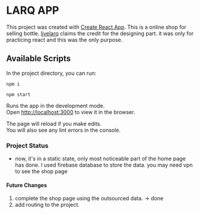 # LARQ APP

This project was created with [Create React App](https://github.com/facebook/create-react-app).
This is a online shop for selling bottle. [livelarq](https://www.livelarq.com/) claims the credit for the designing part. it was only for practicing react and this was the only purpose.

## Available Scripts

In the project directory, you can run:

`npm i`

`npm start`

Runs the app in the development mode.\
Open [http://localhost:3000](http://localhost:3000) to view it in the browser.

The page will reload if you make edits.\
You will also see any lint errors in the console.

### Project Status

- now, it's in a static state, only most noticeable part of the home page has done. I used firebase database to store the data. you may need vpn to see the shop page

#### Future Changes

1.  complete the shop page using the outsourced data. -> done
2.  add routing to the project.
